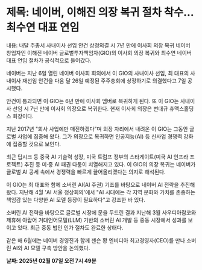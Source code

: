 # **제목: 네이버, 이해진 의장 복귀 절차 착수…최수연 대표 연임**

  내용: 내달 주총서 사내이사 선임 안건 상정의결 시 7년 만에 이사회 의장 복귀 네이버 창업자인 이해진 네이버 글로벌투자책임자(GIO)의 이사회 의장 복귀와 최수연 네이버 대표 연임 절차가 공식적으로 들어갔다.

네이버는 지난 6일 열린 네이버 이사회 회의에서 이 GIO의 사내이사 선임, 최 대표의 사내이사 재선임 안건을 다음 달 26일 예정된 주주총회에 상정하기로 의결했다고 7일 공시했다.

안건이 통과되면 이 GIO는 6년 만에 이사회 멤버로 복귀하게 된다. 또 이 GIO는 사내이사 선임 시 7년 만에 이사회 의장으로 복귀한다. 현재 이사회 의장은 변대규 휴맥스홀딩스 회장이다.

지난 2017년 "회사 사업에만 매진하겠다"며 의장 자리에서 내려온 이 GIO는 그동안 글로벌 사업에 집중해 왔다. 그가 의장으로 복귀하면 인공지능(AI) 등 신사업 경쟁력 강화에 집중할 것으로 보인다.

최근 딥시크 등 중국 AI 기술력 성장, 미국 트럼프 정부의 스타게이트(미국 AI 인프라 프로젝트) 추진 등 미·중 AI 패권 다툼이 치열해지고 있다. 이 GIO의 의장 복귀는 네이버가 글로벌 AI 공세 속에서 경쟁력을 빠르게 끌어올리겠다는 의지로 해석된다.

이 GIO는 최 대표와 함께 소버린 AI(AI 주권) 기조를 바탕으로 네이버 AI 전략을 추진해 왔다. 지난해 4월 'AI 서울 정상회의'에서 "AI 시대에는 각 지역 문화와 가치를 존중하는 책임감 있는 다양한 AI 모델 등장이 필요하다"고 강조한 바 있다.

소버린 AI 전략을 바탕으로 글로벌 시장에 문을 두드린 결과 지난해 3월 사우디아람코와 제휴해 아랍어 거대언어모델(LLM) 기반의 소버린 AI 개발 등 중동 시장에서 성과를 보이고 있다. 최근 중동 법인 인가 절차도 완료한 상태다.

같은 해 6월에는 네이버 경영진과 함께 젠슨 황 엔비디아 최고경영자(CEO)를 만나 소버린 AI와 AI 모델 구축 방안을 논의했다.

  **날짜: 2025년 02월 07일 오전 7시 49분**